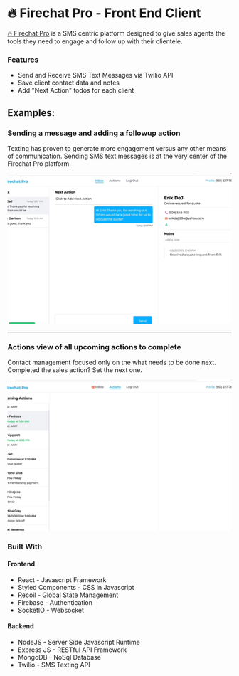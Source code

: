 # 🔥 Firechat Pro - Front End Client

[🔥 Firechat Pro](https://firechat.pro) is a SMS centric platform designed to give sales agents the tools they need to engage and follow up with their clientele.

### Features

- Send and Receive SMS Text Messages via Twilio API
- Save client contact data and notes
- Add "Next Action" todos for each client

## Examples:

### Sending a message and adding a followup action

Texting has proven to generate more engagement versus any other means of communication. Sending SMS text messages is at the very center of the Firechat Pro platform.

![sending sms example](sms-example.gif)

---

### Actions view of all upcoming actions to complete

Contact management focused only on the what needs to be done next. Completed the sales action? Set the next one.

![action view example](action-view-example.gif)

### Built With

#### Frontend

- React - Javascript Framework
- Styled Components - CSS in Javascript
- Recoil - Global State Management
- Firebase - Authentication
- SocketIO - Websocket

#### Backend

- NodeJS - Server Side Javascript Runtime
- Express JS - RESTful API Framework
- MongoDB - NoSql Database
- Twilio - SMS Texting API
